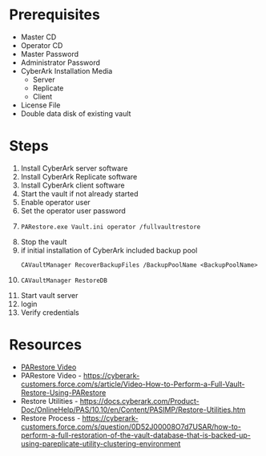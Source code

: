 # Prerequisites

- Master CD
- Operator CD
- Master Password
- Administrator Password
- CyberArk Installation Media
    - Server
    - Replicate
    - Client
- License File
- Double data disk of existing vault

# Steps

1. Install CyberArk server software
2. Install CyberArk Replicate software
3. Install CyberArk client software
4. Start the vault if not already started
5. Enable operator user
6. Set the operator user password
7. 
    ```
    PARestore.exe Vault.ini operator /fullvaultrestore
    ```
8. Stop the vault
9.  if initial installation of CyberArk included backup pool
    ```
    CAVaultManager RecoverBackupFiles /BackupPoolName <BackupPoolName>
    ```
10. 
    ```
    CAVaultManager RestoreDB
    ```
11. Start vault server
12. login
13. Verify credentials

# Resources

- [PARestore Video](https://cyberark-customers.force.com/s/article/)
- PARestore Video - https://cyberark-customers.force.com/s/article/Video-How-to-Perform-a-Full-Vault-Restore-Using-PARestore
- Restore Utilities - https://docs.cyberark.com/Product-Doc/OnlineHelp/PAS/10.10/en/Content/PASIMP/Restore-Utilities.htm
- Restore Process - https://cyberark-customers.force.com/s/question/0D52J00008O7d7USAR/how-to-perform-a-full-restoration-of-the-vault-database-that-is-backed-up-using-pareplicate-utility-clustering-environment